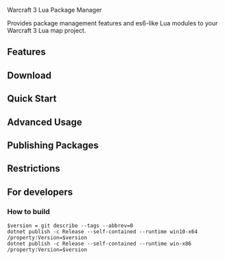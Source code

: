 Warcraft 3 Lua Package Manager

Provides package management features and es6-like Lua modules to your Warcraft 3 Lua map project.

## Features

## Download

## Quick Start

## Advanced Usage

## Publishing Packages

## Restrictions

## For developers

### How to build

```
$version = git describe --tags --abbrev=0
dotnet publish -c Release --self-contained --runtime win10-x64 /property:Version=$version
dotnet publish -c Release --self-contained --runtime win-x86 /property:Version=$version
```